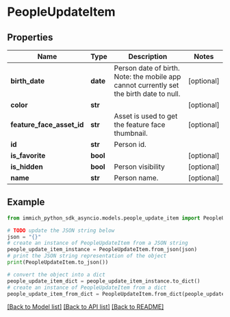 # PeopleUpdateItem


## Properties

Name | Type | Description | Notes
------------ | ------------- | ------------- | -------------
**birth_date** | **date** | Person date of birth. Note: the mobile app cannot currently set the birth date to null. | [optional] 
**color** | **str** |  | [optional] 
**feature_face_asset_id** | **str** | Asset is used to get the feature face thumbnail. | [optional] 
**id** | **str** | Person id. | 
**is_favorite** | **bool** |  | [optional] 
**is_hidden** | **bool** | Person visibility | [optional] 
**name** | **str** | Person name. | [optional] 

## Example

```python
from immich_python_sdk_asyncio.models.people_update_item import PeopleUpdateItem

# TODO update the JSON string below
json = "{}"
# create an instance of PeopleUpdateItem from a JSON string
people_update_item_instance = PeopleUpdateItem.from_json(json)
# print the JSON string representation of the object
print(PeopleUpdateItem.to_json())

# convert the object into a dict
people_update_item_dict = people_update_item_instance.to_dict()
# create an instance of PeopleUpdateItem from a dict
people_update_item_from_dict = PeopleUpdateItem.from_dict(people_update_item_dict)
```
[[Back to Model list]](../README.md#documentation-for-models) [[Back to API list]](../README.md#documentation-for-api-endpoints) [[Back to README]](../README.md)


